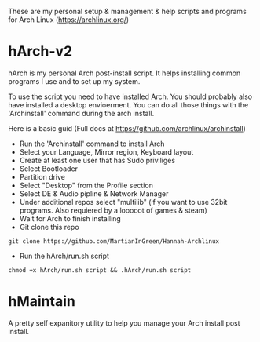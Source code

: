 These are my personal setup & management & help scripts and programs for Arch Linux (https://archlinux.org/)

# hArch-v2
hArch is my personal Arch post-install script. It helps installing common programs I use and to set up my system.

To use the script you need to have installed Arch. You should probably also have installed a desktop envioerment.
You can do all those things with the 'Archinstall' command during the arch install.

Here is a basic guid (Full docs at https://github.com/archlinux/archinstall)
- Run the 'Archinstall' command to install Arch
- Select your Language, Mirror region, Keyboard layout
- Create at least one user that has Sudo priviliges
- Select Bootloader 
- Partition drive
- Select "Desktop" from the Profile section
- Select DE & Audio pipline & Network Manager
- Under additional repos select "multilib" (if you want to use 32bit programs. Also requiered by a looooot of games & steam)
- Wait for Arch to finish installing
- Git clone this repo 
```
git clone https://github.com/MartianInGreen/Hannah-Archlinux
```
- Run the hArch/run.sh script
```
chmod +x hArch/run.sh script && .hArch/run.sh script
```

# hMaintain
A pretty self expanitory utility to help you manage your Arch install post install.